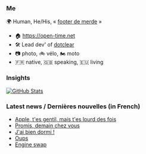 ### Me

🌍 Human, He/His, « [footer de merde](https://open-time.net/post/2013/07/17/La-veritable-histoire-du-Footer-de-merde-) » 
* 🏠 https://open-time.net 
* 🛠️ Lead dev' of [dotclear](https://git.dotclear.org/dev/dotclear)
* 📷 photo, 🚲 vélo, 🏍️ moto 
* 🇫🇷 native, 🇬🇧 speaking, 🇪🇺 living

### Insights

[![GitHub Stats](https://github-readme-stats-sigma-five.vercel.app/api?username=franck-paul)](https://github.com/franck-paul)

### Latest news / Dernières nouvelles (in French)

<!-- BLOG-POST-LIST:START -->
- [Apple, t&#39;es gentil, mais t&#39;es lourd des fois](https://open-time.net/post/2025/04/02/Apple-t-es-gentil-mais-t-es-lourd-des-fois)
- [Promis, demain chez vous](https://open-time.net/post/2025/04/01/Promis-demain-chez-vous)
- [J&#39;ai bien dormi !](https://open-time.net/post/2025/03/31/J-ai-bien-dormi-)
- [Oups](https://open-time.net/post/2025/03/30/Oups)
- [Engine swap](https://open-time.net/post/2025/03/29/Engine-swap)
<!-- BLOG-POST-LIST:END -->

